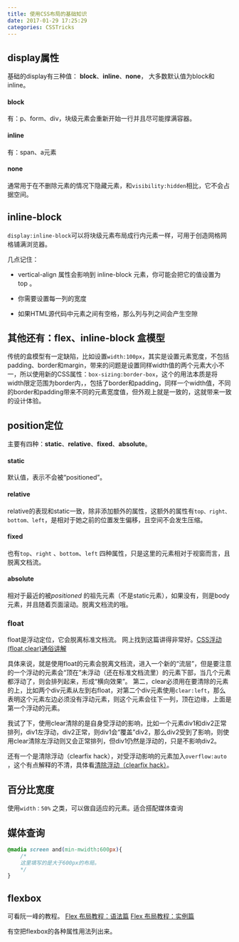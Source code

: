 ```yaml
---
title: 使用CSS布局的基础知识
date: 2017-01-29 17:25:29
categories: CSSTricks
---
```



 display属性
------------------
基础的display有三种值：
**block**、**inline**、**none**，
大多数默认值为block和inline。

#### block
有：p、form、div，块级元素会重新开始一行并且尽可能撑满容器。

#### inline
有：span、a元素

#### none
通常用于在不删除元素的情况下隐藏元素，和`visibility:hidden`相比，它不会占据空间。

inline-block
-------------------
`display:inline-block`可以将块级元素布局成行内元素一样，可用于创造网格网格铺满浏览器。

几点记住：

- vertical-align 属性会影响到 inline-block 元素，你可能会把它的值设置为 top 。

- 你需要设置每一列的宽度

- 如果HTML源代码中元素之间有空格，那么列与列之间会产生空隙

其他还有：flex、inline-block
盒模型
------------
传统的盒模型有一定缺陷，比如设置`width:100px`，其实是设置元素宽度，不包括padding、border和margin，带来的问题是设置同样width值的两个元素大小不一，所以使用新的CSS属性：`box-sizing:border-box`，这个的用法本质是将width限定范围为border内，，包括了border和padding，同样一个width值，不同的border和padding带来不同的元素宽度值，但外观上就是一致的，这就带来一致的设计体验。

position定位
------------------
主要有四种：**static**、**relative**、**fixed**、**absolute**。

#### static
默认值，表示不会被“positioned”。

#### relative
relative的表现和static一致，除非添加额外的属性，这额外的属性有`top、right、bottom、left`，是相对于她之前的位置发生偏移，且空间不会发生压缩。

#### fixed
也有`top`、`right` 、`bottom`、`left` 四种属性，只是这里的元素相对于视窗而言，且脱离文档流。

#### absolute
相对于最近的被*positioned* 的祖先元素（不是static元素），如果没有，则是body元素，并且随着页面滚动。脱离文档流的哦。

### float
float是浮动定位，它会脱离标准文档流。
网上找到这篇讲得非常好。[CSS浮动(float,clear)通俗讲解](http://www.cnblogs.com/iyangyuan/archive/2013/03/27/2983813.html)

具体来说，就是使用float的元素会脱离文档流，进入一个新的“流层”，但是要注意的一个浮动的元素会“顶在”未浮动（还在标准文档流里）的元素下部，当几个元素都浮动了，则会排列起来，形成“横向效果”。
第二，clear必须用在要清除的元素的上，比如两个div元素从左到右float，对第二个div元素使用`clear:left`，那么表明这个元素左边必须没有浮动元素，则这个元素会往下一列，顶在边缘，上面是第一个浮动的元素。

我试了下，使用clear清除的是自身受浮动的影响，比如一个元素div1和div2正常排列，div1左浮动，div2正常，则div1会“覆盖”div2，那么div2受到了影响，则使用clear清除左浮动则又会正常排列，但div1仍然是浮动的，只是不影响div2。

还有一个是清除浮动（clearfix hack），对受浮动影响的元素加入`overflow:auto` ，这个有点解释的不清，具体看[清除浮动（clearfix hack）](http://zh.learnlayout.com/clearfix.html)。

百分比宽度
----------------
使用`width：50%` 之类，可以做自适应的元素。适合搭配媒体查询


媒体查询
---------------
```CSS
@madia screen and(min-mwidth:600px){
	/*
	这里填写的是大于600px的布局。
	*/	
} 
```

flexbox
-----------
可看阮一峰的教程。
[Flex 布局教程：语法篇](http://www.ruanyifeng.com/blog/2015/07/flex-grammar.html)
[Flex 布局教程：实例篇](http://www.ruanyifeng.com/blog/2015/07/flex-examples.html)

有空把flexbox的各种属性用法列出来。

